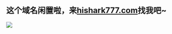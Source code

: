 ## 这个域名闲置啦，来[hishark777.com](http://hishark777.com/)找我吧~

![](https://777blog.oss-cn-shanghai.aliyuncs.com/blog%20pic/rabbit.jpeg)
